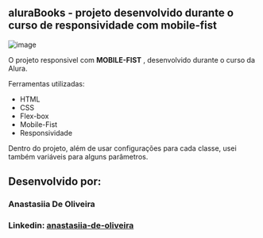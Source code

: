 ## aluraBooks - projeto desenvolvido durante o curso de responsividade com mobile-fist

![image](https://raw.githubusercontent.com/AnastasiiadeO/img_load/main/prADOres.png?token=GHSAT0AAAAAACMVIG4ALVUZIOYDOKF2QLSSZNWLWYA)



O projeto responsivel com **MOBILE-FIST** , desenvolvido durante o curso da Alura.

Ferramentas utilizadas:
* HTML
* CSS
* Flex-box
* Mobile-Fist
* Responsividade

Dentro do projeto, além de usar configurações para cada classe, usei também variáveis para alguns parâmetros.

## Desenvolvido por:

### Anastasiia De Oliveira

### Linkedin: [anastasiia-de-oliveira](https://www.linkedin.com/in/anastasiia-de-oliveira-237686264/)
